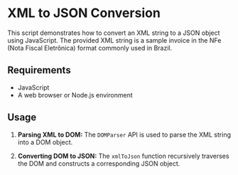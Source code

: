 # XML to JSON Conversion

This script demonstrates how to convert an XML string to a JSON object using JavaScript. The provided XML string is a sample invoice in the NFe (Nota Fiscal Eletrônica) format commonly used in Brazil.

## Requirements

- JavaScript
- A web browser or Node.js environment

## Usage

1. **Parsing XML to DOM:**
   The `DOMParser` API is used to parse the XML string into a DOM object.

2. **Converting DOM to JSON:**
   The `xmlToJson` function recursively traverses the DOM and constructs a corresponding JSON object.
